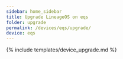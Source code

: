 ```yaml
---
sidebar: home_sidebar
title: Upgrade LineageOS on eqs
folder: upgrade
permalink: /devices/eqs/upgrade/
device: eqs
---
```

{% include templates/device_upgrade.md %}
